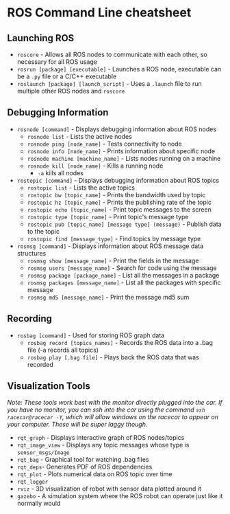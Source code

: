 # ROS Command Line cheatsheet

## Launching ROS
* `roscore` - Allows all ROS nodes to communicate with each other, so necessary for all ROS usage
* `rosrun [package] [executable]` - Launches a ROS node, executable can be a `.py` file or a C/C++ executable
* `roslaunch [package] [launch_script]` - Uses a `.launch` file to run multiple other ROS nodes and `roscore`

## Debugging Information
* `rosnode [command]` - Displays debugging information about ROS nodes
    * `rosnode list` - Lists the active nodes
    * `rosnode ping [node_name]` - Tests connectivity to node
    * `rosnode info [node_name]` - Prints information about specific node
    * `rosnode machine [machine_name]` - Lists nodes running on a machine
    * `rosnode kill [node_name]` - Kills a running node
        * `-a` kills all nodes
* `rostopic [command]` - Displays debugging information about ROS topics
    * `rostopic list` - Lists the active topics
    * `rostopic bw [topic_name]` - Prints the bandwidth used by topic
    * `rostopic hz [topic_name]` - Prints the publishing rate of the topic
    * `rostopic echo [topic_name]` - Print topic messages to the screen
    * `rostopic type [topic_name]` - Print topic's message type
    * `rostopic pub [topic_name] [message type] (message)` - Publish data to the topic
    * `rostopic find [message_type]` - Find topics by message type
* `rosmsg [command]` - Displays information about ROS message data structures
    * `rosmsg show [message_name]` - Print the fields in the message
    * `rosmsg users [message_name]` - Search for code using the message
    * `rosmsg package [package_name]` - List all the messages in a package
    * `rosmsg packages [message_name]` - List all the packages with specific message
    * `rosmsg md5 [message_name]` - Print the message md5 sum

## Recording
* `rosbag [command]` - Used for storing ROS graph data
    * `rosbag record [topics_names]` - Records the ROS data into a .bag file (-a records all topics)
    * `rosbag play [.bag file]` - Plays back the ROS data that was recorded

## Visualization Tools
*Note: These tools work best with the monitor directly plugged into the car. If you have no monitor, you can ssh into the car using the command `ssh racecar@racecar -Y`, which will allow windows on the racecar to appear on your computer. These will be super laggy though.*
* `rqt_graph` - Displays interactive graph of ROS nodes/topics
* `rqt_image_view` - Displays any topic messages whose type is `sensor_msgs/Image`
* `rqt_bag` - Graphical tool for watching .bag files
* `rqt_deps`- Generates PDF of ROS dependencies
* `rqt_plot` - Plots numerical data on ROS topic over time
* `rqt_logger`
* `rviz` - 3D visualization of robot with sensor data plotted around it
* `gazebo` - A simulation system where the ROS robot can operate just like it normally would
